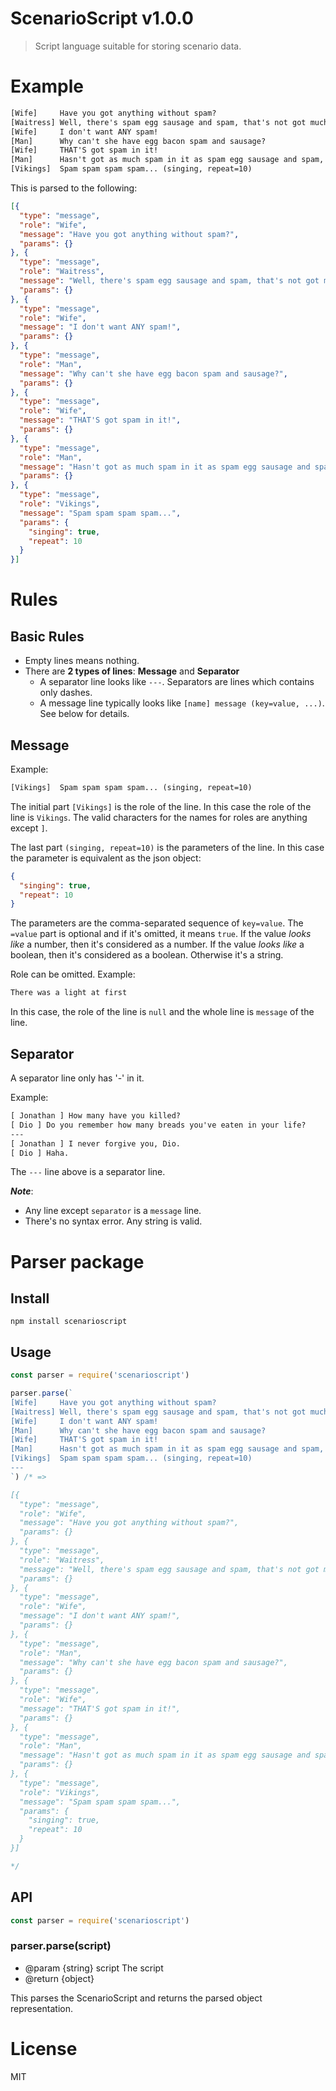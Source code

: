 # ScenarioScript v1.0.0

> Script language suitable for storing scenario data.

# Example

```html
[Wife]     Have you got anything without spam?
[Waitress] Well, there's spam egg sausage and spam, that's not got much spam in it.
[Wife]     I don't want ANY spam!
[Man]      Why can't she have egg bacon spam and sausage?
[Wife]     THAT'S got spam in it!
[Man]      Hasn't got as much spam in it as spam egg sausage and spam, has it?
[Vikings]  Spam spam spam spam... (singing, repeat=10)
```

This is parsed to the following:

```json
[{
  "type": "message",
  "role": "Wife",
  "message": "Have you got anything without spam?",
  "params": {}
}, {
  "type": "message",
  "role": "Waitress",
  "message": "Well, there's spam egg sausage and spam, that's not got much spam in it.",
  "params": {}
}, {
  "type": "message",
  "role": "Wife",
  "message": "I don't want ANY spam!",
  "params": {}
}, {
  "type": "message",
  "role": "Man",
  "message": "Why can't she have egg bacon spam and sausage?",
  "params": {}
}, {
  "type": "message",
  "role": "Wife",
  "message": "THAT'S got spam in it!",
  "params": {}
}, {
  "type": "message",
  "role": "Man",
  "message": "Hasn't got as much spam in it as spam egg sausage and spam, has it?",
  "params": {}
}, {
  "type": "message",
  "role": "Vikings",
  "message": "Spam spam spam spam...",
  "params": {
    "singing": true,
    "repeat": 10
  }
}]
```

# Rules

## Basic Rules

- Empty lines means nothing.
- There are **2 types of lines**: **Message** and **Separator**
  - A separator line looks like `---`. Separators are lines which contains only dashes.
  - A message line typically looks like `[name] message (key=value, ...)`. See below for details.

## Message

Example:

```html
[Vikings]  Spam spam spam spam... (singing, repeat=10)
```

The initial part `[Vikings]` is the role of the line. In this case the role of the line is `Vikings`. The valid characters for the names for roles are anything except `]`.

The last part `(singing, repeat=10)` is the parameters of the line. In this case the parameter is equivalent as the json object:

```json
{
  "singing": true,
  "repeat": 10
}
```

The parameters are the comma-separated sequence of `key=value`. The `=value` part is optional and if it's omitted, it means `true`. If the value *looks like* a number, then it's considered as a number. If the value *looks like* a boolean, then it's considered as a boolean. Otherwise it's a string.

Role can be omitted. Example:

```html
There was a light at first
```

In this case, the role of the line is `null` and the whole line is `message` of the line.

## Separator

A separator line only has '-' in it.

Example:

```html
[ Jonathan ] How many have you killed?
[ Dio ] Do you remember how many breads you've eaten in your life?
---
[ Jonathan ] I never forgive you, Dio.
[ Dio ] Haha.
```

The `---` line above is a separator line.

***Note***:
- Any line except `separator` is a `message` line.
- There's no syntax error. Any string is valid.

# Parser package

## Install

    npm install scenarioscript

## Usage

```js
const parser = require('scenarioscript')

parser.parse(`
[Wife]     Have you got anything without spam?
[Waitress] Well, there's spam egg sausage and spam, that's not got much spam in it.
[Wife]     I don't want ANY spam!
[Man]      Why can't she have egg bacon spam and sausage?
[Wife]     THAT'S got spam in it!
[Man]      Hasn't got as much spam in it as spam egg sausage and spam, has it?
[Vikings]  Spam spam spam spam... (singing, repeat=10)
---
`) /* =>

[{
  "type": "message",
  "role": "Wife",
  "message": "Have you got anything without spam?",
  "params": {}
}, {
  "type": "message",
  "role": "Waitress",
  "message": "Well, there's spam egg sausage and spam, that's not got much spam in it.",
  "params": {}
}, {
  "type": "message",
  "role": "Wife",
  "message": "I don't want ANY spam!",
  "params": {}
}, {
  "type": "message",
  "role": "Man",
  "message": "Why can't she have egg bacon spam and sausage?",
  "params": {}
}, {
  "type": "message",
  "role": "Wife",
  "message": "THAT'S got spam in it!",
  "params": {}
}, {
  "type": "message",
  "role": "Man",
  "message": "Hasn't got as much spam in it as spam egg sausage and spam, has it?",
  "params": {}
}, {
  "type": "message",
  "role": "Vikings",
  "message": "Spam spam spam spam...",
  "params": {
    "singing": true,
    "repeat": 10
  }
}]

*/
```

## API

```js
const parser = require('scenarioscript')
```

### parser.parse(script)

- @param {string} script The script
- @return {object}

This parses the ScenarioScript and returns the parsed object representation.

# License

MIT
